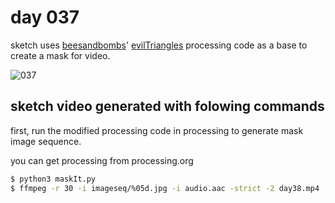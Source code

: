 # day 037

sketch uses [beesandbombs](https://twitter.com/beesandbombs)' [evilTriangles](https://gist.github.com/beesandbombs/78bdf5e42cc70d8bcca2cd29c66566a3) processing code as a base to create a mask for video. 

![037](https://github.com/burningion/daily-sketches/raw/master/037/images/00112.jpg)

## sketch video generated with folowing commands

first, run the modified processing code in processing to generate mask image sequence. 

you can get processing from processing.org

```bash
$ python3 maskIt.py
$ ffmpeg -r 30 -i imageseq/%05d.jpg -i audio.aac -strict -2 day38.mp4
```

